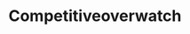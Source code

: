 ---
title: Competitiveoverwatch
crosslinks:
- Overwatch
- OverwatchUniversity
- leagueoflegends
- OverwatchLFT
- DotA2
- overwatched
- starcraft
- overwatch
- MouseReview
- OverwatchCirclejerk
- OverwatchTMZ
- OWConsole
- hearthstone
- xkcd
- OverwatchHeroConcepts
- pcmasterrace
- SymmetraMains
- truegaming
- OutOfTheLoop
---